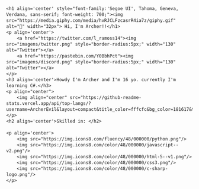     <h1 align='center' style="font-family:'Segoe UI', Tahoma, Geneva, Verdana, sans-serif; font-weight: 700;"><img src="https://media.giphy.com/media/hvRJCLFzcasrR4ia7z/giphy.gif" alt="👋" width="32px"> Hi, I'm Archer!!</h1>
    <p align='center'>
        <a href="https://twitter.com/l_ramoss14"><img src="imagens/twitter.png" style="border-radius:5px;" width="130" alt="Twitter"></a>
        <a href="https://pastebin.com/Y0BbhPct"><img src="imagens/discord.png" style="border-radius:5px;" width="130" alt="Twitter"></a>
    </p>
    <h3 align='center'>Howdy I'm Archer and I'm 16 yo. currently I'm learning C#.</h3>
    <p align="center">  
        <img align="center" src="https://github-readme-stats.vercel.app/api/top-langs/?username=ArcherEvil&layout=compact&title_color=fffcfc&bg_color=181617&text_color=dcd2d2"/>
    </p>
    <h2 align='center'>Skilled in: </h2>
    
    <p align='center'>
        <img src="https://img.icons8.com/fluency/48/000000/python.png"/>
        <img src="https://img.icons8.com/color/48/000000/javascript--v2.png"/>
        <img src="https://img.icons8.com/color/48/000000/html-5--v1.png"/>
        <img src="https://img.icons8.com/color/48/000000/css3.png"/>
        <img src="https://img.icons8.com/color/48/000000/c-sharp-logo.png"/>
    </p>
